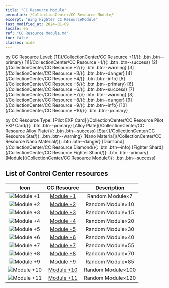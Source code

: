 ```yaml
---
title: "CC Resource Module"
permalink: /CollectionCenter/CC Resource Module/
excerpt: "Wing Fighter CC ResourceModule"
last_modified_at: 2024-01-09
locale: en
ref: "CC Resource Module.md"
toc: false
classes: wide
---
```


  by CC Resource Level:  [11](/CollectionCenter/CC Resource +11/){: .btn .btn--primary}   [1](/CollectionCenter/CC Resource +1/){: .btn .btn--success}   [2](/CollectionCenter/CC Resource +2/){: .btn .btn--warning}   [3](/CollectionCenter/CC Resource +3/){: .btn .btn--danger}   [4](/CollectionCenter/CC Resource +4/){: .btn .btn--info}   [5](/CollectionCenter/CC Resource +5/){: .btn .btn--primary}   [6](/CollectionCenter/CC Resource +6/){: .btn .btn--success}   [7](/CollectionCenter/CC Resource +7/){: .btn .btn--warning}   [8](/CollectionCenter/CC Resource +8/){: .btn .btn--danger}   [9](/CollectionCenter/CC Resource +9/){: .btn .btn--info}   [10](/CollectionCenter/CC Resource +10/){: .btn .btn--primary} 

  by CC Resource Type:  [Pilot EXP Card](/CollectionCenter/CC Resource Pilot EXP Card/){: .btn .btn--primary}   [Alloy Plate](/CollectionCenter/CC Resource Alloy Plate/){: .btn .btn--success}   [Star](/CollectionCenter/CC Resource Star/){: .btn .btn--warning}   [Nano Material](/CollectionCenter/CC Resource Nano Material/){: .btn .btn--danger}   [Diamond](/CollectionCenter/CC Resource Diamond/){: .btn .btn--info}   [Fighter Shard](/CollectionCenter/CC Resource Fighter Shard/){: .btn .btn--primary}   [Module](/CollectionCenter/CC Resource Module/){: .btn .btn--success} 

## List of Control Center resources

  |   Icon |      CC Resource        |   Description   |
  |:------:|:---------------:|:---------------:|
  | ![Module +1](/images/cc/CC_Module_1_p.png) | [Module +1](/CollectionCenter/Module_1/) | Random Module×7 |
  | ![Module +2](/images/cc/CC_Module_2_p.png) | [Module +2](/CollectionCenter/Module_2/) | Random Module×10 |
  | ![Module +3](/images/cc/CC_Module_3_p.png) | [Module +3](/CollectionCenter/Module_3/) | Random Module×15 |
  | ![Module +4](/images/cc/CC_Module_4_p.png) | [Module +4](/CollectionCenter/Module_4/) | Random Module×20 |
  | ![Module +5](/images/cc/CC_Module_5_p.png) | [Module +5](/CollectionCenter/Module_5/) | Random Module×30 |
  | ![Module +6](/images/cc/CC_Module_5_p.png) | [Module +6](/CollectionCenter/Module_6/) | Random Module×40 |
  | ![Module +7](/images/cc/CC_Module_5_p.png) | [Module +7](/CollectionCenter/Module_7/) | Random Module×55 |
  | ![Module +8](/images/cc/CC_Module_5_p.png) | [Module +8](/CollectionCenter/Module_8/) | Random Module×70 |
  | ![Module +9](/images/cc/CC_Module_6_p.png) | [Module +9](/CollectionCenter/Module_9/) | Random Module×85 |
  | ![Module +10](/images/cc/CC_Module_6_p.png) | [Module +10](/CollectionCenter/Module_10/) | Random Module×100 |
  | ![Module +11](/images/cc/CC_Module_6_p.png) | [Module +11](/CollectionCenter/Module_11/) | Random Module×120 |

